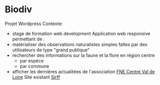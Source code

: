 # Biodiv
Projet Wordpress
Contexte:
* stage de formation web development
Application web responsive permettant de :
* matérialiser des observations naturalistes simples faîtes par des utilisateurs de type "grand publique"
* rechercher des informations sur la faune et la flore en région centre
  * par espèce
  * par commune
* afficher les dernières actualitées de l'association [FNE Centre Val de Loire](http://www.fne-centrevaldeloire.org/)
Site existant [Sirff](http://sirff.fne-centrevaldeloire.org/)
